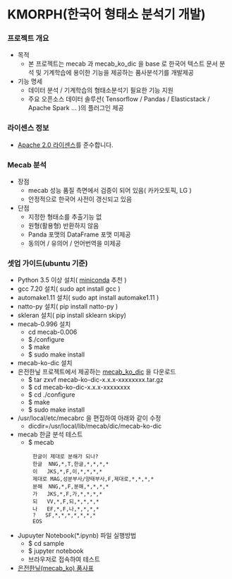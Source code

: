 # KMORPH(한국어 형태소 분석기 개발) #

### 프로젝트 개요
* 목적 
    * 본 프로젝트는 mecab 과 mecab_ko_dic 을 base 로 한국어 텍스트 문서 분석 및 기계학습에 용이한 기능을 제공하는 품사분석기를 개발제공
* 기능 명세
    * 데이터 분석 / 기계학습의 형태소분석기 필요한 기능 지원
    * 주요 오픈소스 데이터 솔루션( Tensorflow / Pandas / Elasticstack / Apache Spark ... )의 플러그인 제공


### 라이센스 정보 
* [Apache 2.0 라이센스](https://olis.or.kr/license/Detailselect.do?lId=1002)를 준수합니다.


### Mecab 분석
* 장점
    * mecab 성능 품질 측면에서 검증이 되어 있음( 카카오토픽, LG )
    * 안정적으로 한국어 사전이 갱신되고 있음
* 단점
    * 지정한 형태소를 추출기능 없
    * 원형(활용형) 반환하지 않음
    * Panda 포맷의 DataFrame 포맷 미제공
    * 동의어 / 유의어 / 언어번역을 미제공


### 셋업 가이드(ubuntu 기준)
* Python 3.5 이상 설치( [miniconda](https://conda.io/miniconda.html) 추천 )
* gcc 7.20 설치( sudo apt install gcc )
* automake1.11 설치( sudo apt install automake1.11 )
* natto-py 설치( pip install natto-py )
* skleran 설치( pip install sklearn skipy)
* mecab-0.996 설치
    * cd mecab-0.006
    * $./configure
    * $ make
    * $ sudo make install
* mecab-ko-dic 설치
* 은전한닢 프로젝트에서 제공하는 [mecab_ko_dic](https://bitbucket.org/eunjeon/mecab-ko-dic/downloads/) 을 다운로드
    * $ tar zxvf mecab-ko-dic-x.x.x-xxxxxxxx.tar.gz
    * $ cd mecab-ko-dic-x.x.x-xxxxxxxx
    * $ cd ./configure
    * $ make
    * $ sudo make install
* /usr/local/etc/mecabrc 을 편집하여 아래와 같이 수정
    * dicdir=/usr/local/lib/mecab/dic/mecab-ko-dic
* mecab 한글 분석 테스트
    * $ mecab
```
        한글이 제대로 분해가 되나?
        한글	NNG,*,T,한글,*,*,*,*
        이	JKS,*,F,이,*,*,*,*
        제대로	MAG,성분부사/양태부사,F,제대로,*,*,*,*
        분해	NNG,*,F,분해,*,*,*,*
        가	JKS,*,F,가,*,*,*,*
        되	VV,*,F,되,*,*,*,*
        나	EF,*,F,나,*,*,*,*
        ?	SF,*,*,*,*,*,*,*
        EOS
```
* Jupuyter Notebook(*.ipynb) 파일 실행방법
    * $ cd sample
    * $ jupyter notebook
    * 브라우저로 접속하여 테스트
* [은전한닢(mecab_ko) 품사표](https://docs.google.com/spreadsheets/d/1-9blXKjtjeKZqsf4NzHeYJCrr49-nXeRF6D80udfcwY/edit#gid=589544265)


